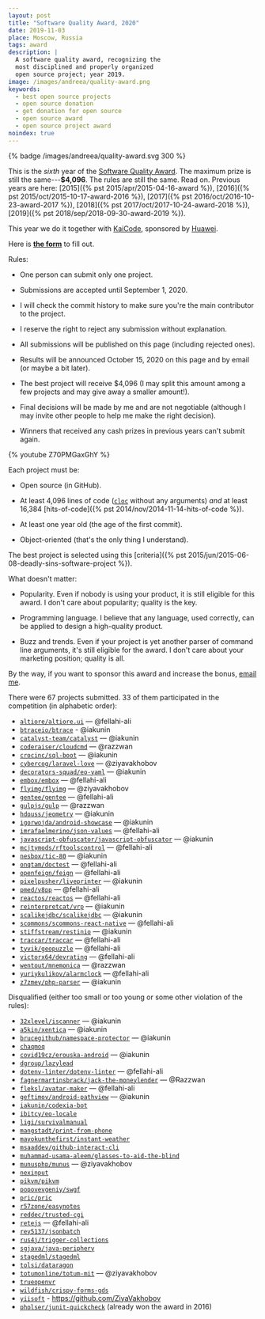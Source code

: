 ```yaml
---
layout: post
title: "Software Quality Award, 2020"
date: 2019-11-03
place: Moscow, Russia
tags: award
description: |
  A software quality award, recognizing the
  most disciplined and properly organized
  open source project; year 2019.
image: /images/andreea/quality-award.png
keywords:
  - best open source projects
  - open source donation
  - get donation for open source
  - open source award
  - open source project award
noindex: true
---
```


{% badge /images/andreea/quality-award.svg 300 %}

This is the _sixth_ year of the
[Software Quality Award](/award.html). The maximum prize
is still the same---**$4,096**.
The rules are still the same. Read on.
Previous years are here:
[2015]({% pst 2015/apr/2015-04-16-award %}),
[2016]({% pst 2015/oct/2015-10-17-award-2016 %}),
[2017]({% pst 2016/oct/2016-10-23-award-2017 %}),
[2018]({% pst 2017/oct/2017-10-24-award-2018 %}),
[2019]({% pst 2018/sep/2018-09-30-award-2019 %}).

This year we do it together with
[KaiCode](https://www.kaicode.org),
sponsored by [Huawei](https://www.huawei.com).

<!--more-->

Here is [**the form**](https://docs.google.com/forms/d/1d7-zopzlhDFkVEhxOOYFePCmRbycLGM9O9NFWVDhMaU)
to fill out.

Rules:

  * One person can submit only one project.

  * Submissions are accepted until September 1, 2020.

  * I will check the commit history to make sure you're the main contributor to the project.

  * I reserve the right to reject any submission without explanation.

  * All submissions will be published on this page (including rejected ones).

  * Results will be announced October 15, 2020 on this page and by email (or maybe a bit later).

  * The best project will receive $4,096
    (I may split this amount among a few projects and may give away a smaller amount!).

  * Final decisions will be made by me and are not negotiable
    (although I may invite other people to help me make the right decision).

  * Winners that received any cash prizes in previous years can't submit again.

{% youtube Z70PMGaxGhY %}

Each project must be:

  * Open source (in GitHub).

  * At least 4,096 lines of code ([`cloc`](https://www.npmjs.com/package/cloc) without any arguments)
    _and_ at least 16,384 [hits-of-code]({% pst 2014/nov/2014-11-14-hits-of-code %}).

  * At least one year old (the age of the first commit).

  * Object-oriented (that's the only thing I understand).

The best project is selected using this [criteria]({% pst 2015/jun/2015-06-08-deadly-sins-software-project %}).

What doesn't matter:

  * Popularity. Even if nobody is using your
    product, it is still eligible for this award. I don't care about
    popularity; quality is the key.

  * Programming language. I believe that any language, used correctly,
    can be applied to design a high-quality product.

  * Buzz and trends. Even if your project is yet another parser of command
    line arguments, it's still eligible for the award. I don't care about
    your marketing position; quality is all.

By the way, if you want to sponsor this award and increase the bonus,
[email me](mailto:me@yegor256.com).

There were 67 projects submitted.
33 of them participated in the competition (in alphabetic order):

  * [`altiore/altiore.ui`](https://github.com/altiore/altiore.ui) — @fellahi-ali
  * [`btraceio/btrace`](https://github.com/btraceio/btrace) - @iakunin
  * [`catalyst-team/catalyst`](https://github.com/catalyst-team/catalyst) — @iakunin
  * [`coderaiser/cloudcmd`](https://github.com/coderaiser/cloudcmd) — @razzwan
  * [`crocinc/sql-boot`](https://github.com/crocinc/sql-boot) — @iakunin
  * [`cybercog/laravel-love`](https://github.com/cybercog/laravel-love) — @ziyavakhobov
  * [`decorators-squad/eo-yaml`](https://github.com/decorators-squad/eo-yaml) — @iakunin
  * [`embox/embox`](https://github.com/embox/embox) — @fellahi-ali
  * [`flyimg/flyimg`](https://github.com/flyimg/flyimg) — @ziyavakhobov
  * [`gentee/gentee`](https://github.com/gentee/gentee) — @fellahi-ali
  * [`gulpjs/gulp`](https://github.com/gulpjs/gulp) — @razzwan
  * [`hdouss/jeometry`](https://github.com/hdouss/jeometry) — @iakunin
  * [`igorwojda/android-showcase`](https://github.com/igorwojda/android-showcase) — @iakunin
  * [`imrafaelmerino/json-values`](https://github.com/imrafaelmerino/json-values) — @fellahi-ali
  * [`javascript-obfuscator/javascript-obfuscator`](https://github.com/javascript-obfuscator/javascript-obfuscator) — @iakunin
  * [`mcjtymods/rftoolscontrol`](https://github.com/mcjtymods/rftoolscontrol/tree/1.15) — @fellahi-ali
  * [`nesbox/tic-80`](https://github.com/nesbox/tic-80) — @iakunin
  * [`onqtam/doctest`](https://github.com/onqtam/doctest) — @fellahi-ali
  * [`openfeign/feign`](https://github.com/openfeign/feign) — @fellahi-ali
  * [`pixelpusher/liveprinter`](https://github.com/pixelpusher/liveprinter) — @iakunin
  * [`pmed/v8pp`](https://github.com/pmed/v8pp) — @fellahi-ali
  * [`reactos/reactos`](https://github.com/reactos/reactos) — @fellahi-ali
  * [`reinterpretcat/vrp`](https://github.com/reinterpretcat/vrp) — @iakunin
  * [`scalikejdbc/scalikejdbc`](https://github.com/scalikejdbc/scalikejdbc) — @iakunin
  * [`scommons/scommons-react-native`](https://github.com/scommons/scommons-react-native) — @fellahi-ali
  * [`stiffstream/restinio`](https://github.com/stiffstream/restinio) — @iakunin
  * [`traccar/traccar`](https://github.com/traccar/traccar) — @fellahi-ali
  * [`tyvik/geopuzzle`](https://github.com/tyvik/geopuzzle) — @fellahi-ali
  * [`victorx64/devrating`](https://github.com/victorx64/devrating) — @fellahi-ali
  * [`wentout/mnemonica`](https://github.com/wentout/mnemonica) — @razzwan
  * [`yuriykulikov/alarmclock`](https://github.com/yuriykulikov/alarmclock) — @fellahi-ali
  * [`z7zmey/php-parser`](https://github.com/z7zmey/php-parser) — @iakunin

Disqualified (either too small or too young or some other violation of the rules):

  * [`32xlevel/iscanner`](https://github.com/32xlevel/iscanner) — @iakunin
  * [`a5kin/xentica`](https://github.com/a5kin/xentica/) — @iakunin
  * [`brucegithub/namespace-protector`](https://github.com/brucegithub/namespace-protector) — @iakunin
  * [`chaqmoq`](https://github.com/chaqmoq)
  * [`covid19cz/erouska-android`](https://github.com/covid19cz/erouska-android) — @iakunin
  * [`dgroup/lazylead`](https://github.com/dgroup/lazylead)
  * [`dotenv-linter/dotenv-linter`](https://github.com/dotenv-linter/dotenv-linter) — @fellahi-ali
  * [`fagnermartinsbrack/jack-the-moneylender`](https://github.com/fagnermartinsbrack/jack-the-moneylender) — @Razzwan
  * [`fleksl/avatar-maker`](https://github.com/fleksl/avatar-maker) — @fellahi-ali
  * [`geftimov/android-pathview`](https://github.com/geftimov/android-pathview) — @iakunin
  * [`iakunin/codexia-bot`](https://github.com/iakunin/codexia-bot)
  * [`ibitcy/eo-locale`](https://github.com/ibitcy/eo-locale)
  * [`ligi/survivalmanual`](https://github.com/ligi/survivalmanual)
  * [`mangstadt/print-from-phone`](https://github.com/mangstadt/print-from-phone)
  * [`mayokunthefirst/instant-weather`](https://github.com/mayokunthefirst/instant-weather)
  * [`msaaddev/github-interact-cli`](https://github.com/msaaddev/github-interact-cli)
  * [`muhammad-usama-aleem/glasses-to-aid-the-blind`](https://github.com/muhammad-usama-aleem/glasses-to-aid-the-blind)
  * [`munusphp/munus`](https://github.com/munusphp/munus) — @ziyavakhobov
  * [`nexinput`](https://github.com/nexinput)
  * [`pikvm/pikvm`](https://github.com/pikvm/pikvm)
  * [`popovevgeniy/swgf`](https://github.com/popovevgeniy/swgf)
  * [`pric/pric`](https://github.com/pric/pric)
  * [`r57zone/easynotes`](https://github.com/r57zone/easynotes)
  * [`reddec/trusted-cgi`](https://github.com/reddec/trusted-cgi)
  * [`retejs`](https://github.com/retejs) — @fellahi-ali
  * [`rey5137/jsonbatch`](https://github.com/rey5137/jsonbatch)
  * [`rus4j/trigger-collections`](https://github.com/rus4j/trigger-collections)
  * [`sgjava/java-periphery`](https://github.com/sgjava/java-periphery)
  * [`stagedml/stagedml`](https://github.com/stagedml/stagedml)
  * [`tolsi/dataragon`](https://github.com/tolsi/dataragon)
  * [`totumonline/totum-mit`](https://github.com/totumonline/totum-mit) — @ziyavakhobov
  * [`trueopenvr`](https://github.com/trueopenvr)
  * [`wildfish/crispy-forms-gds`](https://github.com/wildfish/crispy-forms-gds)
  * [`yiisoft`](https://github.com/yiisoft) - https://github.com/ZiyaVakhobov
  * [`pholser/junit-quickcheck`](https://github.com/pholser/junit-quickcheck) (already won the award in 2016)

